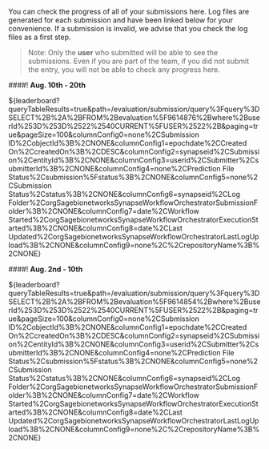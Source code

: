 <!-- markdownlint-disable-next-line first-line-h1 -->
<!-- markdownlint-no-missing-space-atx -->
You can check the progress of all of your submissions here. Log files are generated for each submission and have been linked below for your convenience. If a submission is invalid, we advise that you check the log files as a first step.

> Note: Only the **user** who submitted will be able to see the submissions.  Even if you are part of the team, if you did not submit the entry, you will not be able to check any progress here.

####! **Aug. 10th - 20th**

${leaderboard?queryTableResults=true&path=/evaluation/submission/query%3Fquery%3DSELECT%2B%2A%2BFROM%2Bevaluation%5F9614876%2Bwhere%2BuserId%253D%253D%2522%2540CURRENT%5FUSER%2522%2B&paging=true&pageSize=100&columnConfig0=none%2CSubmission ID%2CobjectId%3B%2CNONE&columnConfig1=epochdate%2CCreated On%2CcreatedOn%3B%2CDESC&columnConfig2=synapseid%2CSubmission%2CentityId%3B%2CNONE&columnConfig3=userid%2CSubmitter%2CsubmitterId%3B%2CNONE&columnConfig4=none%2CPrediction File Status%2Csubmission%5Fstatus%3B%2CNONE&columnConfig5=none%2CSubmission Status%2Cstatus%3B%2CNONE&columnConfig6=synapseid%2CLog Folder%2CorgSagebionetworksSynapseWorkflowOrchestratorSubmissionFolder%3B%2CNONE&columnConfig7=date%2CWorkflow Started%2CorgSagebionetworksSynapseWorkflowOrchestratorExecutionStarted%3B%2CNONE&columnConfig8=date%2CLast Updated%2CorgSagebionetworksSynapseWorkflowOrchestratorLastLogUpload%3B%2CNONE&columnConfig9=none%2C%2CrepositoryName%3B%2CNONE}

####! **Aug. 2nd - 10th**

${leaderboard?queryTableResults=true&path=/evaluation/submission/query%3Fquery%3DSELECT%2B%2A%2BFROM%2Bevaluation%5F9614854%2Bwhere%2BuserId%253D%253D%2522%2540CURRENT%5FUSER%2522%2B&paging=true&pageSize=100&columnConfig0=none%2CSubmission ID%2CobjectId%3B%2CNONE&columnConfig1=epochdate%2CCreated On%2CcreatedOn%3B%2CDESC&columnConfig2=synapseid%2CSubmission%2CentityId%3B%2CNONE&columnConfig3=userid%2CSubmitter%2CsubmitterId%3B%2CNONE&columnConfig4=none%2CPrediction File Status%2Csubmission%5Fstatus%3B%2CNONE&columnConfig5=none%2CSubmission Status%2Cstatus%3B%2CNONE&columnConfig6=synapseid%2CLog Folder%2CorgSagebionetworksSynapseWorkflowOrchestratorSubmissionFolder%3B%2CNONE&columnConfig7=date%2CWorkflow Started%2CorgSagebionetworksSynapseWorkflowOrchestratorExecutionStarted%3B%2CNONE&columnConfig8=date%2CLast Updated%2CorgSagebionetworksSynapseWorkflowOrchestratorLastLogUpload%3B%2CNONE&columnConfig9=none%2C%2CrepositoryName%3B%2CNONE}
